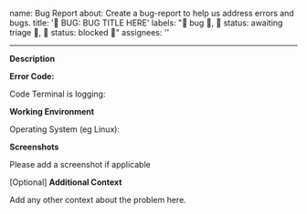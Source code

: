 name: Bug Report
about: Create a bug-report to help us address errors and bugs.
title: '🐛 BUG: BUG TITLE HERE'
labels: "🐛 bug 🐛, 🚦 status: awaiting triage 🚦, 🚧 status: blocked 🚧"
assignees: ''

---

**Description**

<!--A clear and concise description of what the bug is.-->

**Error Code:**

Code Terminal is logging:

**Working Environment**

Operating System (eg Linux):

**Screenshots**

Please add a screenshot if applicable

[Optional] **Additional Context**

Add any other context about the problem here.
